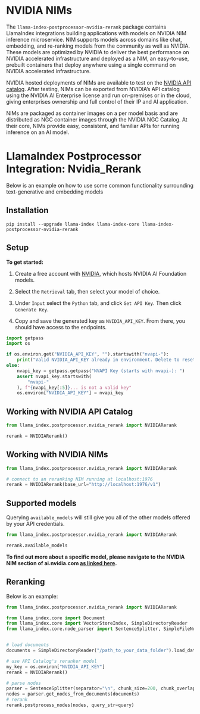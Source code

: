 # NVIDIA NIMs

The `llama-index-postprocessor-nvidia-rerank` package contains LlamaIndex integrations building applications with models on
NVIDIA NIM inference microservice. NIM supports models across domains like chat, embedding, and re-ranking models
from the community as well as NVIDIA. These models are optimized by NVIDIA to deliver the best performance on NVIDIA
accelerated infrastructure and deployed as a NIM, an easy-to-use, prebuilt containers that deploy anywhere using a single
command on NVIDIA accelerated infrastructure.

NVIDIA hosted deployments of NIMs are available to test on the [NVIDIA API catalog](https://build.nvidia.com/). After testing,
NIMs can be exported from NVIDIA’s API catalog using the NVIDIA AI Enterprise license and run on-premises or in the cloud,
giving enterprises ownership and full control of their IP and AI application.

NIMs are packaged as container images on a per model basis and are distributed as NGC container images through the NVIDIA NGC Catalog.
At their core, NIMs provide easy, consistent, and familiar APIs for running inference on an AI model.

# LlamaIndex Postprocessor Integration: Nvidia_Rerank

Below is an example on how to use some common functionality surrounding text-generative and embedding models

## Installation

```shell
pip install --upgrade llama-index llama-index-core llama-index-postprocessor-nvidia-rerank
```

## Setup

**To get started:**

1. Create a free account with [NVIDIA](https://build.nvidia.com/), which hosts NVIDIA AI Foundation models.

2. Select the `Retrieval` tab, then select your model of choice.

3. Under `Input` select the `Python` tab, and click `Get API Key`. Then click `Generate Key`.

4. Copy and save the generated key as `NVIDIA_API_KEY`. From there, you should have access to the endpoints.

```python
import getpass
import os

if os.environ.get("NVIDIA_API_KEY", "").startswith("nvapi-"):
    print("Valid NVIDIA_API_KEY already in environment. Delete to reset")
else:
    nvapi_key = getpass.getpass("NVAPI Key (starts with nvapi-): ")
    assert nvapi_key.startswith(
        "nvapi-"
    ), f"{nvapi_key[:5]}... is not a valid key"
    os.environ["NVIDIA_API_KEY"] = nvapi_key
```

## Working with NVIDIA API Catalog

```python
from llama_index.postprocessor.nvidia_rerank import NVIDIARerank

rerank = NVIDIARerank()
```

## Working with NVIDIA NIMs

```python
from llama_index.postprocessor.nvidia_rerank import NVIDIARerank

# connect to an reranking NIM running at localhost:1976
rerank = NVIDIARerank(base_url="http://localhost:1976/v1")
```

## Supported models

Querying `available_models` will still give you all of the other models offered by your API credentials.

```python
from llama_index.postprocessor.nvidia_rerank import NVIDIARerank

rerank.available_models
```

**To find out more about a specific model, please navigate to the NVIDIA NIM section of ai.nvidia.com [as linked here](https://docs.api.nvidia.com/nim/).**

## Reranking

Below is an example:

```python
from llama_index.postprocessor.nvidia_rerank import NVIDIARerank

from llama_index.core import Document
from llama_index.core import VectorStoreIndex, SimpleDirectoryReader
from llama_index.core.node_parser import SentenceSplitter, SimpleFileNodeParser


# load documents
documents = SimpleDirectoryReader("/path_to_your_data_folder").load_data()

# use API Catalog's reranker model
my_key = os.environ["NVIDIA_API_KEY"]
rerank = NVIDIARerank()

# parse nodes
parser = SentenceSplitter(separator="\n", chunk_size=200, chunk_overlap=0)
nodes = parser.get_nodes_from_documents(documents)
# rerank
rerank.postprocess_nodes(nodes, query_str=query)
```
